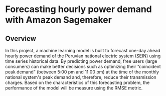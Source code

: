 # Forecasting hourly power demand with Amazon Sagemaker
## Overview
In this project, a machine learning model is built to forecast one-day ahead hourly power demand  of the Peruvian national electric system (SEIN) using time series historical data. By predicting power demand, free users (large consumers) can make better decisions such as optimizing their “coincident peak demand” (between 5:00 pm and 11:00 pm) at the time of the monthly national system's peak demand and, therefore, reduce their transmission charges. Based on the characteristics of this forecasting problem, the performance of the model will be measure using the RMSE metric.  

